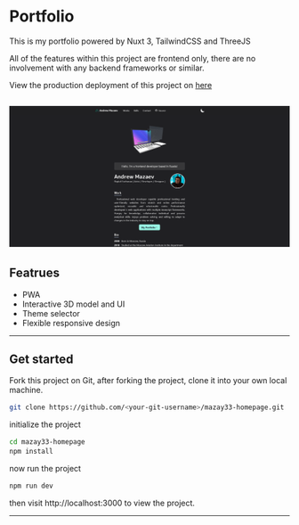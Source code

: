 # Portfolio

This is my portfolio powered by Nuxt 3, TailwindCSS and ThreeJS

All of the features within this project are frontend only, there are no involvement with any backend frameworks or similar.

View the production deployment of this project on [here](https://mazay33.netlify.app/)

<h2 align="center">
  <img src="/preview.png" alt="preview" />
  <br>
</h2>


## Featrues 
- PWA
- Interactive 3D model and UI
- Theme selector
- Flexible responsive design 

---

## Get started
Fork this project on Git, after forking the project, clone it into your own local machine.
```bash
git clone https://github.com/<your-git-username>/mazay33-homepage.git
```

initialize the project
```bash
cd mazay33-homepage
npm install
```

now run the project
```bash
npm run dev
```
then visit http://localhost:3000 to view the project.

---
